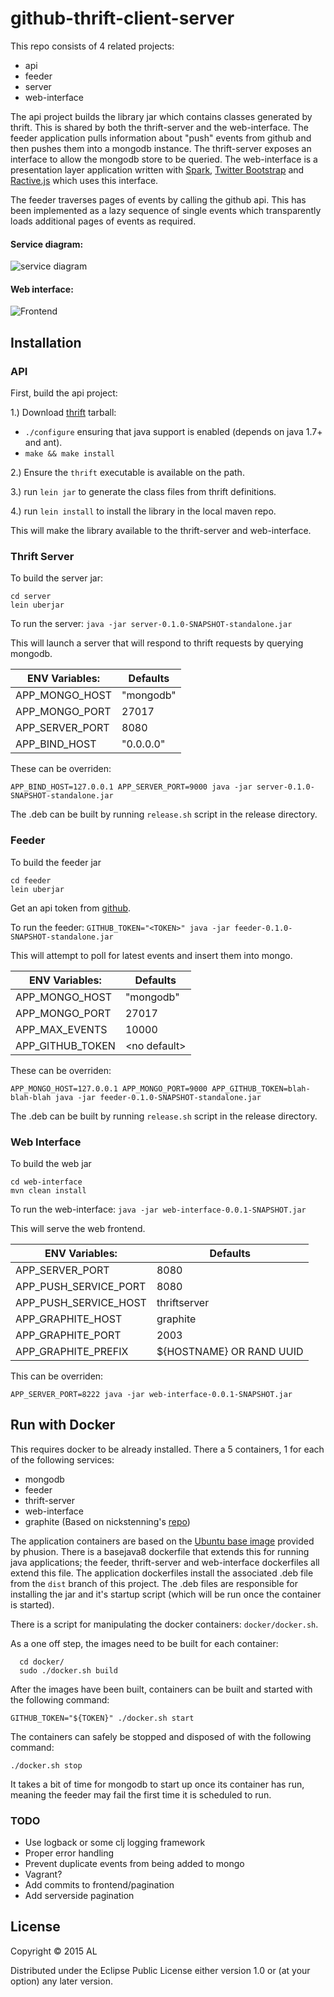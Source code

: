 # github-thrift-client-server

This repo consists of 4 related projects:
 - api     
 - feeder
 - server
 - web-interface 

The api project builds the library jar which contains classes generated by thrift. This is shared by both the thrift-server and the web-interface. The feeder application pulls information about "push" events from github and then pushes them into a mongodb instance. The thrift-server exposes an interface to allow the mongodb store to be queried. The web-interface is a presentation layer application written with [Spark](http://sparkjava.com), [Twitter Bootstrap](http://getbootstrap.com/) and [Ractive.js](http://www.ractivejs.org/) which uses this interface.  

The feeder traverses pages of events by calling the github api. This has been implemented as a lazy sequence of single events which transparently loads additional pages of events as required. 

#### Service diagram:

![service diagram](https://docs.google.com/drawings/d/1zKKj4PVYpQ7R5aJqwsWMgEWNtw9_KOGamkyxqrI0q3E/pub?w=960&h=720 "Service diagram")

#### Web interface:

![Frontend](https://docs.google.com/drawings/d/1aZ1LHbhza6NkKPTSBnTETqkLH9MzgYZ1dfqAPaEeoVw/pub?w=1207&h=614)

## Installation

### API

First, build the api project:

1.) Download [thrift](http://thrift.apache.org/) tarball:
   * `./configure` ensuring that java support is enabled (depends on java 1.7+ and ant).
   * `make && make install`

2.) Ensure the `thrift` executable is available on the path.

3.) run `lein jar` to generate the class files from thrift definitions.

4.) run `lein install` to install the library in the local maven repo.

This will make the library available to the thrift-server and web-interface.

### Thrift Server

To build the server jar:

```
cd server
lein uberjar
```

To run the server: `java -jar server-0.1.0-SNAPSHOT-standalone.jar`

This will launch a server that will respond to thrift requests by querying mongodb.

|ENV Variables:    | Defaults  |
|------------------|-----------| 
| APP_MONGO_HOST   | "mongodb" |
| APP_MONGO_PORT   | 27017     |
| APP_SERVER_PORT  | 8080      |
| APP_BIND_HOST    | "0.0.0.0" |

These can be overriden:

`APP_BIND_HOST=127.0.0.1 APP_SERVER_PORT=9000 java -jar server-0.1.0-SNAPSHOT-standalone.jar`

The .deb can be built by running `release.sh` script in the release directory.

### Feeder

To build the feeder jar 

```
cd feeder
lein uberjar
```

Get an api token from [github](https://github.com/blog/1509-personal-api-tokens).

To run the feeder: `GITHUB_TOKEN="<TOKEN>" java -jar feeder-0.1.0-SNAPSHOT-standalone.jar`

This will attempt to poll for latest events and insert them into mongo.

|ENV Variables:    | Defaults           |
|------------------|--------------------| 
| APP_MONGO_HOST   | "mongodb"          |
| APP_MONGO_PORT   | 27017              |
| APP_MAX_EVENTS   | 10000              |
| APP_GITHUB_TOKEN | &lt;no default&gt; |

These can be overriden:

`APP_MONGO_HOST=127.0.0.1 APP_MONGO_PORT=9000 APP_GITHUB_TOKEN=blah-blah-blah java -jar feeder-0.1.0-SNAPSHOT-standalone.jar`

The .deb can be built by running `release.sh` script in the release directory.

### Web Interface

To build the web jar

```
cd web-interface
mvn clean install
```
To run the web-interface: `java -jar web-interface-0.0.1-SNAPSHOT.jar`

This will serve the web frontend.

|ENV Variables:          | Defaults                 |
|------------------------|--------------------------|
| APP_SERVER_PORT        | 8080                     |
| APP_PUSH_SERVICE_PORT  | 8080                     |
| APP_PUSH_SERVICE_HOST  | thriftserver             |
| APP_GRAPHITE_HOST      | graphite                 |
| APP_GRAPHITE_PORT      | 2003                     |
| APP_GRAPHITE_PREFIX    | ${HOSTNAME} OR RAND UUID |

This can be overriden:

`APP_SERVER_PORT=8222 java -jar web-interface-0.0.1-SNAPSHOT.jar`

## Run with Docker

This requires docker to be already installed. There a 5 containers, 1 for each of the following services:
 * mongodb
 * feeder
 * thrift-server 
 * web-interface
 * graphite (Based on nickstenning's [repo](https://github.com/nickstenning/docker-graphite))

The application containers are based on the [Ubuntu base image](http://phusion.github.io/baseimage-docker/) provided by phusion.
There is a basejava8 dockerfile that extends this for running java applications; the feeder, thrift-server and web-interface dockerfiles all extend this file. 
The application dockerfiles install the associated .deb file from the `dist` branch of this project. The .deb files are responsible for installing the jar and it's startup script (which will be run once the container is started).

There is a script for manipulating the docker containers: `docker/docker.sh`.

As a one off step, the images need to be built for each container:
```
  cd docker/
  sudo ./docker.sh build
```

After the images have been built, containers can be built and started with the following command:
```  
GITHUB_TOKEN="${TOKEN}" ./docker.sh start
```

The containers can safely be stopped and disposed of with the following command:
```
./docker.sh stop
```

It takes a bit of time for mongodb to start up once its container has run, meaning the feeder may fail the first time it is scheduled to run.

### TODO
* Use logback or some clj logging framework 
* Proper error handling
* Prevent duplicate events from being added to mongo
* Vagrant?
* Add commits to frontend/pagination
* Add serverside pagination

## License

Copyright © 2015 AL

Distributed under the Eclipse Public License either version 1.0 or (at
your option) any later version.
